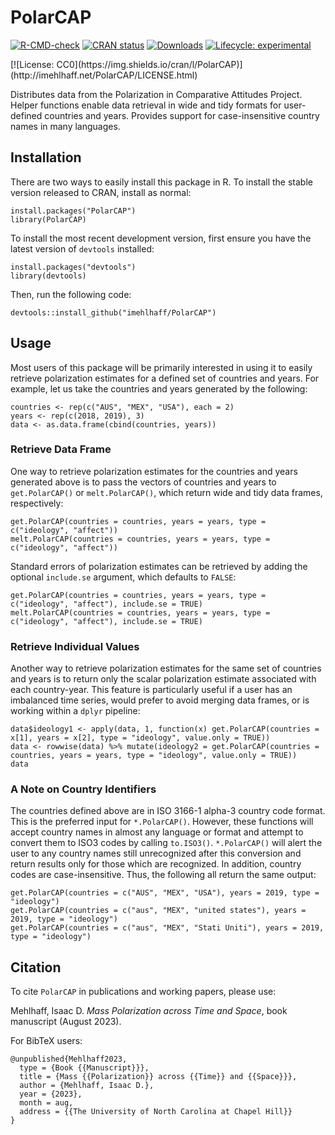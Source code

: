 # PolarCAP

<!-- badges: start -->
[![R-CMD-check](https://github.com/imehlhaff/PolarCAP/actions/workflows/R-CMD-check.yaml/badge.svg)](https://github.com/imehlhaff/PolarCAP/actions/workflows/R-CMD-check.yaml)
[![CRAN status](https://www.r-pkg.org/badges/version/PolarCAP)](https://CRAN.R-project.org/package=PolarCAP)
[![Downloads](https://cranlogs.r-pkg.org/badges/grand-total/PolarCAP)](https://cran.rstudio.com/web/packages/PolarCAP/index.html)
[![Lifecycle: experimental](https://img.shields.io/badge/lifecycle-experimental-orange.svg)](https://lifecycle.r-lib.org/articles/stages.html#experimental)
<!-- [![DOI](https://zenodo.org/badge/DOI/10.5281/zenodo.290683.svg)](https://doi.org/10.5281/zenodo.290683) -->                                                                                          [![License: CC0](https://img.shields.io/cran/l/PolarCAP)](http://imehlhaff.net/PolarCAP/LICENSE.html)
<!-- [![Codecov test coverage](https://codecov.io/gh/imehlhaff/PolarCAP/branch/master/graph/badge.svg)](https://app.codecov.io/gh/imehlhaff/PolarCAP?branch=master) -->
<!-- badges: end -->
  
Distributes data from the Polarization in Comparative Attitudes Project. Helper functions enable data retrieval in wide and tidy formats for user-defined countries and years. Provides support for case-insensitive country names in many languages.

## Installation

There are two ways to easily install this package in R. To install the stable version released to CRAN, install as normal:
  
```
install.packages("PolarCAP")
library(PolarCAP)
```

To install the most recent development version, first ensure you have the latest version of ```devtools``` installed:
  
```
install.packages("devtools")
library(devtools)
```

Then, run the following code:
  
```
devtools::install_github("imehlhaff/PolarCAP")
```

## Usage

Most users of this package will be primarily interested in using it to easily retrieve polarization estimates for a defined set of countries and years. For example, let us take the countries and years generated by the following:
  
```
countries <- rep(c("AUS", "MEX", "USA"), each = 2)
years <- rep(c(2018, 2019), 3)
data <- as.data.frame(cbind(countries, years))
```

### Retrieve Data Frame

One way to retrieve polarization estimates for the countries and years generated above is to pass the vectors of countries and years to ```get.PolarCAP()``` or ```melt.PolarCAP()```, which return wide and tidy data frames, respectively:
  
```
get.PolarCAP(countries = countries, years = years, type = c("ideology", "affect"))
melt.PolarCAP(countries = countries, years = years, type = c("ideology", "affect"))
```

Standard errors of polarization estimates can be retrieved by adding the optional ```include.se``` argument, which defaults to ```FALSE```:
  
```
get.PolarCAP(countries = countries, years = years, type = c("ideology", "affect"), include.se = TRUE)
melt.PolarCAP(countries = countries, years = years, type = c("ideology", "affect"), include.se = TRUE)
```

### Retrieve Individual Values

Another way to retrieve polarization estimates for the same set of countries and years is to return only the scalar polarization estimate associated with each country-year. This feature is particularly useful if a user has an imbalanced time series, would prefer to avoid merging data frames, or is working within a ```dplyr``` pipeline:
  
```
data$ideology1 <- apply(data, 1, function(x) get.PolarCAP(countries = x[1], years = x[2], type = "ideology", value.only = TRUE))
data <- rowwise(data) %>% mutate(ideology2 = get.PolarCAP(countries = countries, years = years, type = "ideology", value.only = TRUE))
data
```

### A Note on Country Identifiers

The countries defined above are in ISO 3166-1 alpha-3 country code format. This is the preferred input for ```*.PolarCAP()```. However, these functions will accept country names in almost any language or format and attempt to convert them to ISO3 codes by calling ```to.ISO3()```. ```*.PolarCAP()``` will alert the user to any country names still unrecognized after this conversion and return results only for those which are recognized. In addition, country codes are case-insensitive. Thus, the following all return the same output:
  
```
get.PolarCAP(countries = c("AUS", "MEX", "USA"), years = 2019, type = "ideology")
get.PolarCAP(countries = c("aus", "MEX", "united states"), years = 2019, type = "ideology")
get.PolarCAP(countries = c("aus", "MEX", "Stati Uniti"), years = 2019, type = "ideology")
```

## Citation

To cite ```PolarCAP``` in publications and working papers, please use:
  
Mehlhaff, Isaac D. *Mass Polarization across Time and Space*, book manuscript (August 2023).

For BibTeX users:
  
```
@unpublished{Mehlhaff2023,
  type = {Book {{Manuscript}}},
  title = {Mass {{Polarization}} across {{Time}} and {{Space}}},
  author = {Mehlhaff, Isaac D.},
  year = {2023},
  month = aug,
  address = {{The University of North Carolina at Chapel Hill}}
}
```
